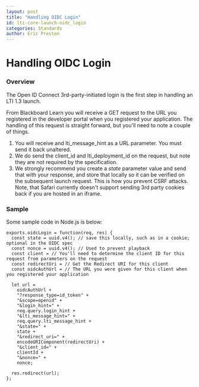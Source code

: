 ```yaml
---
layout: post
title: "Handling OIDC Login"
id: lti-core-launch-oidc_login
categories: Standards
author: Eric Preston
---
```


# Handling OIDC Login

### Overview

The Open ID Connect 3rd-party-initiated login is the first step in handling an LTI 1.3 launch.

From Blackboard Learn you will receive a GET request to the URL you registered in the developer portal when you registered your application. The handling of this request is straight forward, but you'll need to note a couple of things.

1. You will receive and lti_message_hint as a URL parameter. You must send it back unaltered.
2. We do send the client_id and lti_deployment_id on the request, but note they are not required by the specification.
3. We strongly recommend you create a *state* parameter value and send that with your response, and store that locally so it can be verified on the subsequent launch request. This is how you prevent CSRF attacks. Note, that Safari currently doesn't support sending 3rd party cookies back if you are hosted in an iframe.

### Sample

Some sample code in Node.js is below:

```
exports.oidcLogin = function(req, res) {
  const state = uuid.v4(); // save this locally, such as in a cookie; optional in the OIDC spec
  const nonce = uuid.v4(); // Used to prevent playback
  const client = // You'll need to determine the client ID for this request from parameters on the request
  const redirectUri = // Get the Redirect URI for this client
  const oidcAuthUrl = // The URL you were given for this client when you registered your application

  let url =
    oidcAuthUrl +
    "?response_type=id_token" +
    "&scope=openid" +
    "&login_hint=" +
    req.query.login_hint +
    "&lti_message_hint=" +
    req.query.lti_message_hint +
    "&state=" +
    state +
    "&redirect_uri=" +
    encodeURIComponent(redirectUri) +
    "&client_id=" +
    clientId +
    "&nonce=" +
    nonce;

  res.redirect(url);
};
```
